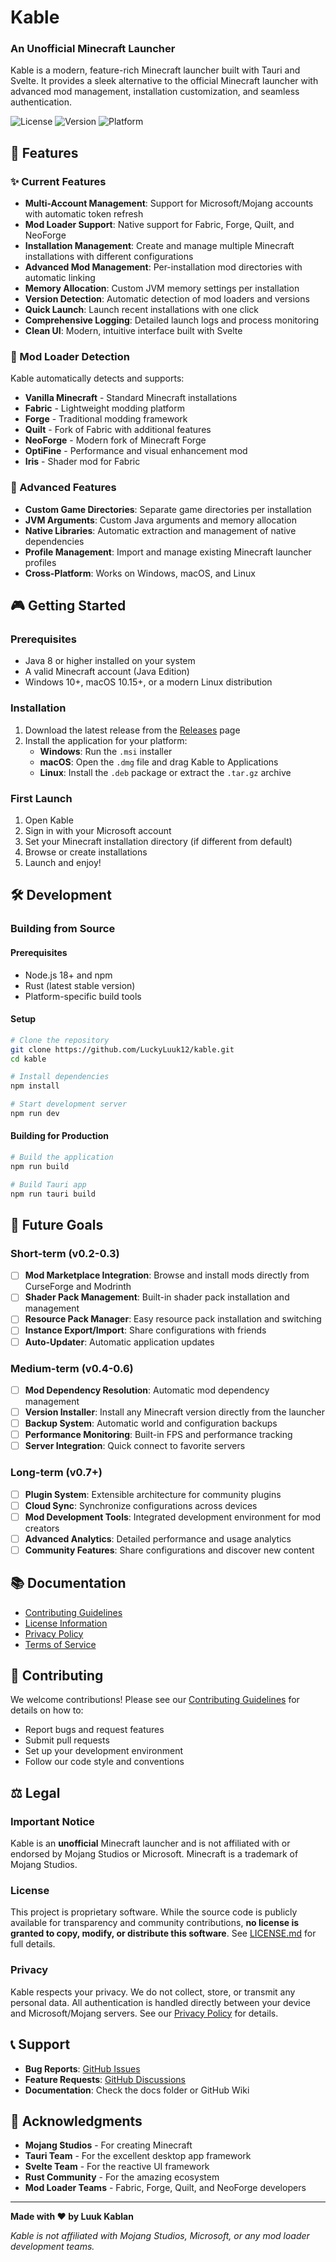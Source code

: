 # Kable
### An Unofficial Minecraft Launcher

Kable is a modern, feature-rich Minecraft launcher built with Tauri and Svelte. It provides a sleek alternative to the official Minecraft launcher with advanced mod management, installation customization, and seamless authentication.

![License](https://img.shields.io/badge/license-Proprietary-red.svg)
![Version](https://img.shields.io/badge/version-0.1.0-blue.svg)
![Platform](https://img.shields.io/badge/platform-Windows%20%7C%20macOS%20%7C%20Linux-lightgrey.svg)

## 🚀 Features

### ✨ Current Features
- **Multi-Account Management**: Support for Microsoft/Mojang accounts with automatic token refresh
- **Mod Loader Support**: Native support for Fabric, Forge, Quilt, and NeoForge
- **Installation Management**: Create and manage multiple Minecraft installations with different configurations
- **Advanced Mod Management**: Per-installation mod directories with automatic linking
- **Memory Allocation**: Custom JVM memory settings per installation
- **Version Detection**: Automatic detection of mod loaders and versions
- **Quick Launch**: Launch recent installations with one click
- **Comprehensive Logging**: Detailed launch logs and process monitoring
- **Clean UI**: Modern, intuitive interface built with Svelte

### 🎯 Mod Loader Detection
Kable automatically detects and supports:
- **Vanilla Minecraft** - Standard Minecraft installations
- **Fabric** - Lightweight modding platform
- **Forge** - Traditional modding framework
- **Quilt** - Fork of Fabric with additional features
- **NeoForge** - Modern fork of Minecraft Forge
- **OptiFine** - Performance and visual enhancement mod
- **Iris** - Shader mod for Fabric

### 🔧 Advanced Features
- **Custom Game Directories**: Separate game directories per installation
- **JVM Arguments**: Custom Java arguments and memory allocation
- **Native Libraries**: Automatic extraction and management of native dependencies
- **Profile Management**: Import and manage existing Minecraft launcher profiles
- **Cross-Platform**: Works on Windows, macOS, and Linux

## 🎮 Getting Started

### Prerequisites
- Java 8 or higher installed on your system
- A valid Minecraft account (Java Edition)
- Windows 10+, macOS 10.15+, or a modern Linux distribution

### Installation
1. Download the latest release from the [Releases](../../releases) page
2. Install the application for your platform:
   - **Windows**: Run the `.msi` installer
   - **macOS**: Open the `.dmg` file and drag Kable to Applications
   - **Linux**: Install the `.deb` package or extract the `.tar.gz` archive

### First Launch
1. Open Kable
2. Sign in with your Microsoft account
3. Set your Minecraft installation directory (if different from default)
4. Browse or create installations
5. Launch and enjoy!

## 🛠️ Development

### Building from Source

#### Prerequisites
- Node.js 18+ and npm
- Rust (latest stable version)
- Platform-specific build tools

#### Setup
```bash
# Clone the repository
git clone https://github.com/LuckyLuuk12/kable.git
cd kable

# Install dependencies
npm install

# Start development server
npm run dev
```

#### Building for Production
```bash
# Build the application
npm run build

# Build Tauri app
npm run tauri build
```

## 🌟 Future Goals

### Short-term (v0.2-0.3)
- [ ] **Mod Marketplace Integration**: Browse and install mods directly from CurseForge and Modrinth
- [ ] **Shader Pack Management**: Built-in shader pack installation and management
- [ ] **Resource Pack Manager**: Easy resource pack installation and switching
- [ ] **Instance Export/Import**: Share configurations with friends
- [ ] **Auto-Updater**: Automatic application updates

### Medium-term (v0.4-0.6)
- [ ] **Mod Dependency Resolution**: Automatic mod dependency management
- [ ] **Version Installer**: Install any Minecraft version directly from the launcher
- [ ] **Backup System**: Automatic world and configuration backups
- [ ] **Performance Monitoring**: Built-in FPS and performance tracking
- [ ] **Server Integration**: Quick connect to favorite servers

### Long-term (v0.7+)
- [ ] **Plugin System**: Extensible architecture for community plugins
- [ ] **Cloud Sync**: Synchronize configurations across devices
- [ ] **Mod Development Tools**: Integrated development environment for mod creators
- [ ] **Advanced Analytics**: Detailed performance and usage analytics
- [ ] **Community Features**: Share configurations and discover new content

## 📚 Documentation

- [Contributing Guidelines](CONTRIBUTING.md)
- [License Information](LICENSE.md)
- [Privacy Policy](PRIVACY.md)
- [Terms of Service](TERMS.md)

## 🤝 Contributing

We welcome contributions! Please see our [Contributing Guidelines](CONTRIBUTING.md) for details on how to:
- Report bugs and request features
- Submit pull requests
- Set up your development environment
- Follow our code style and conventions

## ⚖️ Legal

### Important Notice
Kable is an **unofficial** Minecraft launcher and is not affiliated with or endorsed by Mojang Studios or Microsoft. Minecraft is a trademark of Mojang Studios.

### License
This project is proprietary software. While the source code is publicly available for transparency and community contributions, **no license is granted to copy, modify, or distribute this software**. See [LICENSE.md](LICENSE.md) for full details.

### Privacy
Kable respects your privacy. We do not collect, store, or transmit any personal data. All authentication is handled directly between your device and Microsoft/Mojang servers. See our [Privacy Policy](PRIVACY.md) for details.

## 📞 Support

- **Bug Reports**: [GitHub Issues](../../issues)
- **Feature Requests**: [GitHub Discussions](../../discussions)
- **Documentation**: Check the docs folder or GitHub Wiki

## 🙏 Acknowledgments

- **Mojang Studios** - For creating Minecraft
- **Tauri Team** - For the excellent desktop app framework
- **Svelte Team** - For the reactive UI framework
- **Rust Community** - For the amazing ecosystem
- **Mod Loader Teams** - Fabric, Forge, Quilt, and NeoForge developers

---

**Made with ❤️ by Luuk Kablan**

*Kable is not affiliated with Mojang Studios, Microsoft, or any mod loader development teams.*
